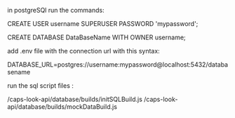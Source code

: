 in postgreSQl run the commands:

CREATE USER username SUPERUSER PASSWORD 'mypassword';

CREATE DATABASE DataBaseName WITH OWNER username;

add .env file with the connection url with this syntax:

DATABASE_URL=postgres://username:mypassword@localhost:5432/databasename

run the sql script files :

/caps-look-api/database/builds/initSQLBuild.js
/caps-look-api/database/builds/mockDataBuild.js
